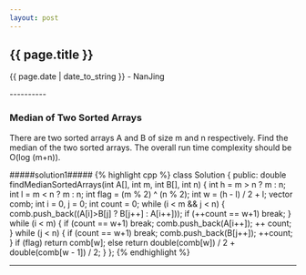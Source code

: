 ```yaml
---
layout: post
---
```


<h2>{{ page.title }}</h2>
<p class='meta'>{{ page.date | date_to_string }} - NanJing</p>
----------

### Median of Two Sorted Arrays ###
There are two sorted arrays A and B of size m and n respectively. Find the median of the two sorted arrays. The overall run time complexity should be O(log (m+n)).

#####solution1#####
{% highlight cpp %}
class Solution {
public:
    double findMedianSortedArrays(int A[], int m, int B[], int n)
    {
    	int h = m > n ? m : n;
    	int l = m < n ? m : n;
    	int flag = (m % 2) ^ (n % 2);
    	int w = (h - l) / 2 + l;
    	vector<int> comb;
    	int i = 0, j = 0;
    	int count = 0;
    	while (i < m && j < n)
    	{
    		comb.push_back((A[i]>B[j] ? B[j++] : A[i++]));
    		if (++count == w+1)
    			break;
    	}
    	while (i < m)
    	{
    		if (count == w+1)
    			break;
    		comb.push_back(A[i++]);
    		++ count;
    	}
    	while (j < n)
    	{
    		if (count == w+1)
    			break;
    		comb.push_back(B[j++]);
    		++count;
    	}
    	if (flag)
    		return comb[w];
    	else
    		return double(comb[w]) / 2 + double(comb[w - 1]) / 2;
    }
};
{% endhighlight %}

----------
